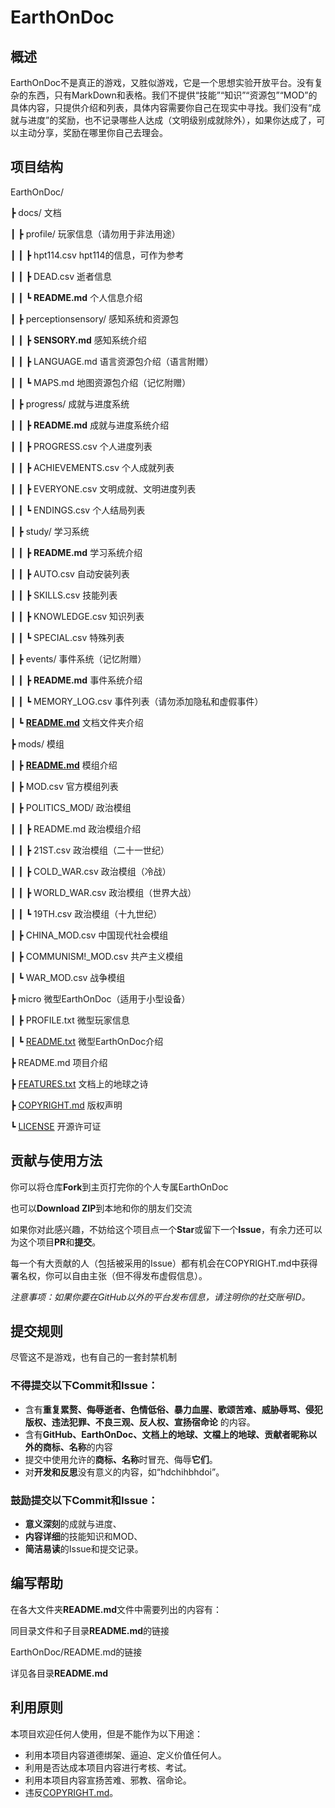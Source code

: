 # EarthOnDoc

## 概述

EarthOnDoc不是真正的游戏，又胜似游戏，它是一个思想实验开放平台。没有复杂的东西，只有MarkDown和表格。我们不提供“技能”“知识”“资源包”“MOD”的具体内容，只提供介绍和列表，具体内容需要你自己在现实中寻找。我们没有“成就与进度”的奖励，也不记录哪些人达成（文明级别成就除外），如果你达成了，可以主动分享，奖励在哪里你自己去理会。

## 项目结构

EarthOnDoc/

┣ docs/ 文档

┃ ┣ profile/ 玩家信息（请勿用于非法用途）

┃ ┃ ┣ hpt114.csv hpt114的信息，可作为参考

┃ ┃ ┣ DEAD.csv 逝者信息

┃ ┃ ┗ **README.md** 个人信息介绍

┃ ┣ perceptionsensory/ 感知系统和资源包

┃ ┃ ┣ **SENSORY.md** 感知系统介绍

┃ ┃ ┣ LANGUAGE.md 语言资源包介绍（语言附赠）

┃ ┃ ┗ MAPS.md 地图资源包介绍（记忆附赠）

┃ ┣ progress/ 成就与进度系统

┃ ┃ ┣ **README.md** 成就与进度系统介绍

┃ ┃ ┣ PROGRESS.csv 个人进度列表

┃ ┃ ┣ ACHIEVEMENTS.csv 个人成就列表

┃ ┃ ┣ EVERYONE.csv 文明成就、文明进度列表

┃ ┃ ┗ ENDINGS.csv 个人结局列表

┃ ┣ study/ 学习系统

┃ ┃ ┣ **README.md** 学习系统介绍

┃ ┃ ┣ AUTO.csv 自动安装列表

┃ ┃ ┣ SKILLS.csv 技能列表

┃ ┃ ┣ KNOWLEDGE.csv 知识列表

┃ ┃ ┗ SPECIAL.csv 特殊列表

┃ ┣ events/ 事件系统（记忆附赠）

┃ ┃ ┣ **README.md** 事件系统介绍

┃ ┃ ┗ MEMORY_LOG.csv 事件列表（请勿添加隐私和虚假事件）

┃ ┗ [**README.md**](docs/README.md) 文档文件夹介绍

┣ mods/ 模组

┃ ┣ [**README.md**](mods/README.md) 模组介绍

┃ ┣ MOD.csv 官方模组列表

┃ ┣ POLITICS_MOD/ 政治模组

┃ ┃ ┣ README.md 政治模组介绍

┃ ┃ ┣ 21ST.csv 政治模组（二十一世纪）

┃ ┃ ┣ COLD_WAR.csv 政治模组（冷战）

┃ ┃ ┣ WORLD_WAR.csv 政治模组（世界大战）

┃ ┃ ┗ 19TH.csv 政治模组（十九世纪）

┃ ┣ CHINA_MOD.csv 中国现代社会模组

┃ ┣ COMMUNISM!_MOD.csv 共产主义模组

┃ ┗ WAR_MOD.csv 战争模组

┣ micro 微型EarthOnDoc（适用于小型设备）

┃ ┣ PROFILE.txt 微型玩家信息

┃ ┗ [README.txt](micro/README.txt) 微型EarthOnDoc介绍

┣ README.md 项目介绍

┣ [FEATURES.txt](FEATURES.txt) 文档上的地球之诗

┣ [COPYRIGHT.md](COPYRIGHT.md) 版权声明

┗ [LICENSE](LICENSE) 开源许可证

## 贡献与使用方法

你可以将仓库**Fork**到主页打完你的个人专属EarthOnDoc

也可以**Download ZIP**到本地和你的朋友们交流

如果你对此感兴趣，不妨给这个项目点一个**Star**或留下一个**Issue**，有余力还可以为这个项目**PR**和**提交**。

每一个有大贡献的人（包括被采用的Issue）都有机会在COPYRIGHT.md中获得署名权，你可以自由主张（但不得发布虚假信息）。

*注意事项：如果你要在GitHub以外的平台发布信息，请注明你的社交账号ID。*

## 提交规则

尽管这不是游戏，也有自己的一套封禁机制

### 不得提交以下Commit和Issue：

- 含有**重复累赘、侮辱逝者、色情低俗、暴力血腥、歌颂苦难、威胁辱骂、侵犯版权、违法犯罪、不良三观、反人权、宣扬宿命论** 的内容。
- 含有**GitHub、EarthOnDoc、文档上的地球、文檔上的地球、贡献者昵称以外的商标、名称**的内容
- 提交中使用允许的**商标、名称**时冒充、侮辱**它们**。
- 对**开发和反思**没有意义的内容，如“hdchihbhdoi”。

### 鼓励提交以下Commit和Issue：

- **意义深刻**的成就与进度、
- **内容详细**的技能知识和MOD、
- **简洁易读**的Issue和提交记录。

## 编写帮助

在各大文件夹**README.md**文件中需要列出的内容有：

同目录文件和子目录**README.md**的链接

EarthOnDoc/README.md的链接

详见各目录**README.md**

## 利用原则

本项目欢迎任何人使用，但是不能作为以下用途：

- 利用本项目内容道德绑架、逼迫、定义价值任何人。
- 利用是否达成本项目内容进行考核、考试。
- 利用本项目内容宣扬苦难、邪教、宿命论。
- 违反[COPYRIGHT.md](COPYRIGHT.md)。

